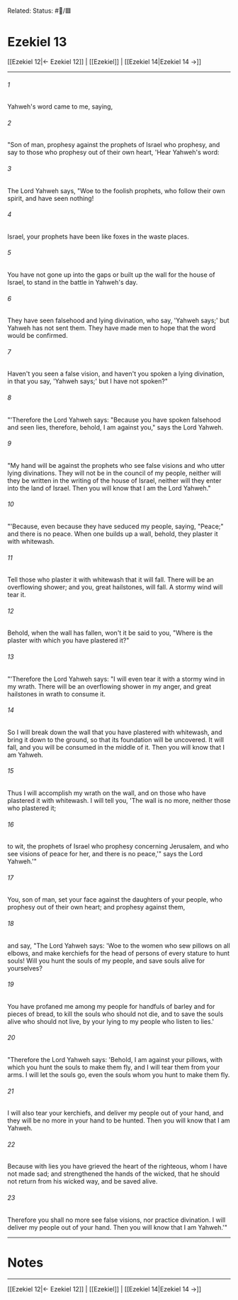Related:
Status: #📖/🟥
# Ezekiel 13

[[Ezekiel 12|← Ezekiel 12]] | [[Ezekiel]] | [[Ezekiel 14|Ezekiel 14 →]]
***



###### 1 
Yahweh's word came to me, saying, 

###### 2 
"Son of man, prophesy against the prophets of Israel who prophesy, and say to those who prophesy out of their own heart, 'Hear Yahweh's word: 

###### 3 
The Lord Yahweh says, "Woe to the foolish prophets, who follow their own spirit, and have seen nothing! 

###### 4 
Israel, your prophets have been like foxes in the waste places. 

###### 5 
You have not gone up into the gaps or built up the wall for the house of Israel, to stand in the battle in Yahweh's day. 

###### 6 
They have seen falsehood and lying divination, who say, 'Yahweh says;' but Yahweh has not sent them. They have made men to hope that the word would be confirmed. 

###### 7 
Haven't you seen a false vision, and haven't you spoken a lying divination, in that you say, 'Yahweh says;' but I have not spoken?" 

###### 8 
"'Therefore the Lord Yahweh says: "Because you have spoken falsehood and seen lies, therefore, behold, I am against you," says the Lord Yahweh. 

###### 9 
"My hand will be against the prophets who see false visions and who utter lying divinations. They will not be in the council of my people, neither will they be written in the writing of the house of Israel, neither will they enter into the land of Israel. Then you will know that I am the Lord Yahweh." 

###### 10 
"'Because, even because they have seduced my people, saying, "Peace;" and there is no peace. When one builds up a wall, behold, they plaster it with whitewash. 

###### 11 
Tell those who plaster it with whitewash that it will fall. There will be an overflowing shower; and you, great hailstones, will fall. A stormy wind will tear it. 

###### 12 
Behold, when the wall has fallen, won't it be said to you, "Where is the plaster with which you have plastered it?" 

###### 13 
"'Therefore the Lord Yahweh says: "I will even tear it with a stormy wind in my wrath. There will be an overflowing shower in my anger, and great hailstones in wrath to consume it. 

###### 14 
So I will break down the wall that you have plastered with whitewash, and bring it down to the ground, so that its foundation will be uncovered. It will fall, and you will be consumed in the middle of it. Then you will know that I am Yahweh. 

###### 15 
Thus I will accomplish my wrath on the wall, and on those who have plastered it with whitewash. I will tell you, 'The wall is no more, neither those who plastered it; 

###### 16 
to wit, the prophets of Israel who prophesy concerning Jerusalem, and who see visions of peace for her, and there is no peace,'" says the Lord Yahweh.'" 

###### 17 
You, son of man, set your face against the daughters of your people, who prophesy out of their own heart; and prophesy against them, 

###### 18 
and say, "The Lord Yahweh says: 'Woe to the women who sew pillows on all elbows, and make kerchiefs for the head of persons of every stature to hunt souls! Will you hunt the souls of my people, and save souls alive for yourselves? 

###### 19 
You have profaned me among my people for handfuls of barley and for pieces of bread, to kill the souls who should not die, and to save the souls alive who should not live, by your lying to my people who listen to lies.' 

###### 20 
"Therefore the Lord Yahweh says: 'Behold, I am against your pillows, with which you hunt the souls to make them fly, and I will tear them from your arms. I will let the souls go, even the souls whom you hunt to make them fly. 

###### 21 
I will also tear your kerchiefs, and deliver my people out of your hand, and they will be no more in your hand to be hunted. Then you will know that I am Yahweh. 

###### 22 
Because with lies you have grieved the heart of the righteous, whom I have not made sad; and strengthened the hands of the wicked, that he should not return from his wicked way, and be saved alive. 

###### 23 
Therefore you shall no more see false visions, nor practice divination. I will deliver my people out of your hand. Then you will know that I am Yahweh.'"

---
# Notes


***
[[Ezekiel 12|← Ezekiel 12]] | [[Ezekiel]] | [[Ezekiel 14|Ezekiel 14 →]]
